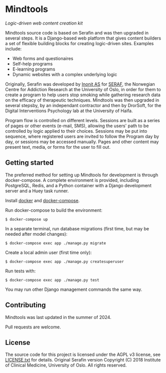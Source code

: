 # Mindtools
_Logic-driven web content creation kit_

Mindtools source code is based on Serafin and was then upgraded in several steps. 
It is a Django-based web platform that gives content builders a set of flexible building blocks for creating logic-driven sites. Examples include:

- Web forms and questionaires
- Self-help programs
- E-learning programs
- Dynamic websites with a complex underlying logic

Originally, Serafin was developed by [Inonit AS](http://inonit.no/) for [SERAF](http://www.med.uio.no/klinmed/english/research/centres/seraf/), the Norwegian Centre for Addiction Research at the University of Oslo, in order for them to create a program to help users stop smoking while gathering research data on the efficacy of therapeutic techniques. 
Mindtools was then upgraded in several stepsby, by an independant contractor and then by DrorSoft, for the Digital Interventions Psychology lab at the University of Haifa.

Program flow is controlled on different levels. Sessions are built as a series of pages or other events (e-mail, SMS), allowing the users' path to be controlled by logic applied to their choices. Sessions may be put into sequence, where registered users are invited to follow the Program day by day, or sessions may be accessed manually. Pages and other content may present text, media, or forms for the user to fill out.


## Getting started

The preferred method for setting up Mindtools for development is through docker-compose. A complete environment is provided, including PostgreSQL, Redis, and a Python container with a Django development server and a Huey task runner.

Install [docker](https://docs.docker.com/engine/installation/) and [docker-compose](https://docs.docker.com/compose/install/).

Run docker-compose to build the environment:

    $ docker-compose up

In a separate terminal, run database migrations (first time, but may be needed after model changes):

    $ docker-compose exec app ./manage.py migrate 

Create a local admin user (first time only):

    $ docker-compose exec app ./manage.py createsuperuser

Run tests with:

    $ docker-compose exec app ./manage.py test

You may run other Django management commands the same way.


## Contributing

Mindtools was last updated in the summer of 2024.

Pull requests are welcome.


## License

The source code for this project is licensed under the AGPL v3 license, see [LICENSE.txt](LICENSE.txt) for details.
Original Serafin version Copyright (C) 2018 Institute of Clinical Medicine, University of Oslo. 
All rights reserved. 
